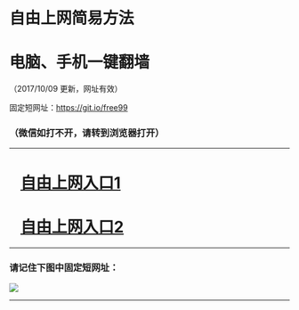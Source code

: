 ﻿# 自由上网简易方法

# 电脑、手机一键翻墙

（2017/10/09 更新，网址有效）

固定短网址：https://git.io/free99

### （微信如打不开，请转到浏览器打开）


***





# &nbsp;&nbsp; <a href="http://ft435019594.fwq-tz-1001.info/fwqtz01.html?t=100900131228 " target="_blank">自由上网入口1</a>
# &nbsp;&nbsp; <a href="http://ft1745420754.fwq-tz-1002.info/fwqtz02.html?t=10090019187 " target="_blank">自由上网入口2</a>
***

### 请记住下图中固定短网址：

<img src="https://s3-us-west-2.amazonaws.com/fwq-1001/yjfq-20170905okok.png" /> 


***

